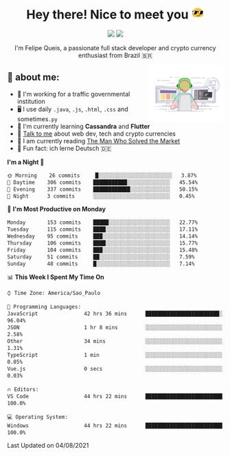 
<h1 align="center">Hey there! Nice to meet you <img src="assets/sunglasses.gif" width="30"/></h1>

<p align="center">
  <a href="https://www.linkedin.com/in/fqueis"><img src="https://img.shields.io/badge/-LinkedIn-blue?style=flat&logo=Linkedin&logoColor=white" /></a>
  <a href="mailto:fqueis@gmail.com"><img src="https://img.shields.io/badge/-Gmail-c14438?style=flat&logo=Gmail&logoColor=white" /></a>
</p>

<p align="center">I'm Felipe Queis, a passionate full stack developer and crypto currency enthusiast from Brazil 🇧🇷</p>

<img width="35%" align="right" alt="fqueis" src="assets/profile.gif" /></p>

## 🤵 about me:

- 🏢 I'm working for a traffic governmental institution
- 🖥️ I use daily `.java`, `.js`, `.html`, `.css` and sometimes`.py`
- 🌱 I'm currently learning **Cassandra** and **Flutter**
- 💬 [Talk to me](https://github.com/fqueis/fqueis/discussions) about web dev, tech and crypto currencies
- 📖 I am currently reading [The Man Who Solved the Market](https://amzn.com/073521798X)
- 💭 Fun fact: ich lerne Deutsch 🇩🇪

<!--START_SECTION:waka-->
**I'm a Night 🦉** 

```text
🌞 Morning    26 commits     █░░░░░░░░░░░░░░░░░░░░░░░░   3.87% 
🌆 Daytime    306 commits    ███████████░░░░░░░░░░░░░░   45.54% 
🌃 Evening    337 commits    ████████████░░░░░░░░░░░░░   50.15% 
🌙 Night      3 commits      ░░░░░░░░░░░░░░░░░░░░░░░░░   0.45%

```
📅 **I'm Most Productive on Monday** 

```text
Monday       153 commits    █████░░░░░░░░░░░░░░░░░░░░   22.77% 
Tuesday      115 commits    ████░░░░░░░░░░░░░░░░░░░░░   17.11% 
Wednesday    95 commits     ███░░░░░░░░░░░░░░░░░░░░░░   14.14% 
Thursday     106 commits    ████░░░░░░░░░░░░░░░░░░░░░   15.77% 
Friday       104 commits    ███░░░░░░░░░░░░░░░░░░░░░░   15.48% 
Saturday     51 commits     ██░░░░░░░░░░░░░░░░░░░░░░░   7.59% 
Sunday       48 commits     █░░░░░░░░░░░░░░░░░░░░░░░░   7.14%

```


📊 **This Week I Spent My Time On** 

```text
⌚︎ Time Zone: America/Sao_Paulo

💬 Programming Languages: 
JavaScript               42 hrs 36 mins      ████████████████████████░   96.04% 
JSON                     1 hr 8 mins         ░░░░░░░░░░░░░░░░░░░░░░░░░   2.58% 
Other                    34 mins             ░░░░░░░░░░░░░░░░░░░░░░░░░   1.31% 
TypeScript               1 min               ░░░░░░░░░░░░░░░░░░░░░░░░░   0.05% 
Vue.js                   0 secs              ░░░░░░░░░░░░░░░░░░░░░░░░░   0.03%

🔥 Editors: 
VS Code                  44 hrs 22 mins      █████████████████████████   100.0%

💻 Operating System: 
Windows                  44 hrs 22 mins      █████████████████████████   100.0%

```


 Last Updated on 04/08/2021
<!--END_SECTION:waka-->
